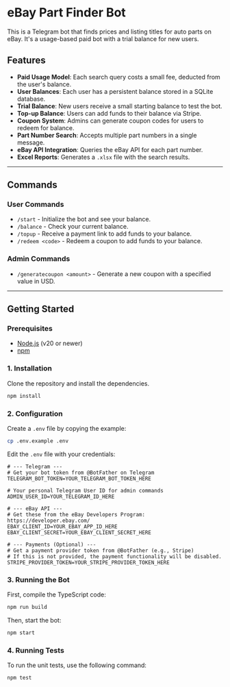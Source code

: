 # eBay Part Finder Bot

This is a Telegram bot that finds prices and listing titles for auto parts on eBay. It's a usage-based paid bot with a trial balance for new users.

## Features

- **Paid Usage Model**: Each search query costs a small fee, deducted from the user's balance.
- **User Balances**: Each user has a persistent balance stored in a SQLite database.
- **Trial Balance**: New users receive a small starting balance to test the bot.
- **Top-up Balance**: Users can add funds to their balance via Stripe.
- **Coupon System**: Admins can generate coupon codes for users to redeem for balance.
- **Part Number Search**: Accepts multiple part numbers in a single message.
- **eBay API Integration**: Queries the eBay API for each part number.
- **Excel Reports**: Generates a `.xlsx` file with the search results.

---

## Commands

### User Commands
- `/start` - Initialize the bot and see your balance.
- `/balance` - Check your current balance.
- `/topup` - Receive a payment link to add funds to your balance.
- `/redeem <code>` - Redeem a coupon to add funds to your balance.

### Admin Commands
- `/generatecoupon <amount>` - Generate a new coupon with a specified value in USD.

---

## Getting Started

### Prerequisites

- [Node.js](https://nodejs.org/) (v20 or newer)
- [npm](https://www.npmjs.com/)

### 1. Installation

Clone the repository and install the dependencies.

```bash
npm install
```

### 2. Configuration

Create a `.env` file by copying the example:

```bash
cp .env.example .env
```

Edit the `.env` file with your credentials:

```dotenv
# --- Telegram ---
# Get your bot token from @BotFather on Telegram
TELEGRAM_BOT_TOKEN=YOUR_TELEGRAM_BOT_TOKEN_HERE

# Your personal Telegram User ID for admin commands
ADMIN_USER_ID=YOUR_TELEGRAM_ID_HERE

# --- eBay API ---
# Get these from the eBay Developers Program: https://developer.ebay.com/
EBAY_CLIENT_ID=YOUR_EBAY_APP_ID_HERE
EBAY_CLIENT_SECRET=YOUR_EBAY_CLIENT_SECRET_HERE

# --- Payments (Optional) ---
# Get a payment provider token from @BotFather (e.g., Stripe)
# If this is not provided, the payment functionality will be disabled.
STRIPE_PROVIDER_TOKEN=YOUR_STRIPE_PROVIDER_TOKEN_HERE
```

### 3. Running the Bot

First, compile the TypeScript code:

```bash
npm run build
```

Then, start the bot:

```bash
npm start
```

### 4. Running Tests

To run the unit tests, use the following command:

```bash
npm test
```
